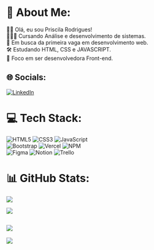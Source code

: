 # 💫 About Me:

👋🏻 Olá, eu sou Priscila Rodrigues!<br>
👩🏻‍💻 Cursando Análise e desenvolvimento de sistemas.<br>
🔎 Em busca da primeira vaga em desenvolvimento web.<br>
🛠️ Estudando HTML, CSS e JAVASCRIPT.<br>
🔭 Foco em ser desenvolvedora Front-end.


## 🌐 Socials:
[![LinkedIn](https://img.shields.io/badge/LinkedIn-%230077B5.svg?logo=linkedin&logoColor=white)](https://www.linkedin.com/in/priscila-rodrigues-abb967221/) 

# 💻 Tech Stack:
![HTML5](https://img.shields.io/badge/html5-%23E34F26.svg?style=for-the-badge&logo=html5&logoColor=white) 
![CSS3](https://img.shields.io/badge/css3-%231572B6.svg?style=for-the-badge&logo=css3&logoColor=white) 
![JavaScript](https://img.shields.io/badge/javascript-%23323330.svg?style=for-the-badge&logo=javascript&logoColor=%23F7DF1E)<br>
![Bootstrap](https://img.shields.io/badge/bootstrap-%23563D7C.svg?style=for-the-badge&logo=bootstrap&logoColor=white)
![Vercel](https://img.shields.io/badge/vercel-%23000000.svg?style=for-the-badge&logo=vercel&logoColor=white) 
![NPM](https://img.shields.io/badge/NPM-%23000000.svg?style=for-the-badge&logo=npm&logoColor=white)  
![Figma](https://img.shields.io/badge/figma-%23F24E1E.svg?style=for-the-badge&logo=figma&logoColor=white) 
![Notion](https://img.shields.io/badge/Notion-%23000000.svg?style=for-the-badge&logo=notion&logoColor=white)
![Trello](https://img.shields.io/badge/Trello-%23026AA7.svg?style=for-the-badge&logo=Trello&logoColor=white)

# 📊 GitHub Stats:

![](https://github-readme-stats.vercel.app/api?username=priscilarodriguess&show_icons=true&theme=dracula&include_all_commits=true&count_private=true)<br/>

![](https://github-readme-streak-stats.herokuapp.com/?user=PriscilaRodriguess&theme=dracula&hide_border=false)<br/>

![](https://github-readme-stats.vercel.app/api/top-langs/?username=priscilarodriguess&layout=compact&langs_count=7&theme=dracula)
---
[![](https://visitcount.itsvg.in/api?id=PriscilaRodriguess&icon=7&color=10)](https://visitcount.itsvg.in)
